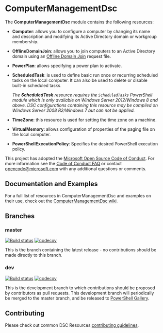 # ComputerManagementDsc

The **ComputerManagementDsc** module contains the following resources:

- **Computer**: allows you to configure a computer by changing its name and
  description and modifying its Active Directory domain or workgroup membership.
- **OfflineDomainJoin**: allows you to join computers to an Active Directory
  domain using an [Offline Domain Join](https://technet.microsoft.com/en-us/library/offline-domain-join-djoin-step-by-step(v=ws.10).aspx)
  request file.
- **PowerPlan**: allows specifying a power plan to activate.
- **ScheduledTask**: is used to define basic run once or recurring scheduled tasks
  on the local computer. It can also be used to delete or disable built-in
  scheduled tasks.

  _The **ScheduledTask** resource requires the `ScheduledTasks` PowerShell module
  which is only available on Windows Server 2012/Windows 8 and above. DSC configurations
  containing this resource may be compiled on Windows Server 2008 R2/Windows 7 but
  can not be applied._
- **TimeZone**: this resource is used for setting the time zone on a machine.
- **VirtualMemory**: allows configuration of properties of the paging file on
  the local computer.
- **PowerShellExecutionPolicy**: Specifies the desired PowerShell execution policy.

This project has adopted the [Microsoft Open Source Code of Conduct](https://opensource.microsoft.com/codeofconduct/).
For more information see the [Code of Conduct FAQ](https://opensource.microsoft.com/codeofconduct/faq/)
or contact [opencode@microsoft.com](mailto:opencode@microsoft.com) with any
additional questions or comments.

## Documentation and Examples

For a full list of resources in ComputerManagementDsc and examples on their use,
check out the [ComputerManagementDsc wiki](https://github.com/PowerShell/ComputerManagementDsc/wiki).

## Branches

### master

[![Build status](https://ci.appveyor.com/api/projects/status/cg28qxeco39wgo9l/branch/master?svg=true)](https://ci.appveyor.com/project/PowerShell/ComputerManagementDsc/branch/master)
[![codecov](https://codecov.io/gh/PowerShell/ComputerManagementDsc/branch/master/graph/badge.svg)](https://codecov.io/gh/PowerShell/ComputerManagementDsc/branch/master)

This is the branch containing the latest release - no contributions should be made
directly to this branch.

### dev

[![Build status](https://ci.appveyor.com/api/projects/status/cg28qxeco39wgo9l/branch/dev?svg=true)](https://ci.appveyor.com/project/PowerShell/ComputerManagementDsc/branch/dev)
[![codecov](https://codecov.io/gh/PowerShell/ComputerManagementDsc/branch/dev/graph/badge.svg)](https://codecov.io/gh/PowerShell/ComputerManagementDsc/branch/dev)

This is the development branch to which contributions should be proposed by contributors
as pull requests. This development branch will periodically be merged to the master
branch, and be released to [PowerShell Gallery](https://www.powershellgallery.com/).

## Contributing

Please check out common DSC Resources [contributing guidelines](https://github.com/PowerShell/DscResource.Kit/blob/master/CONTRIBUTING.md).
